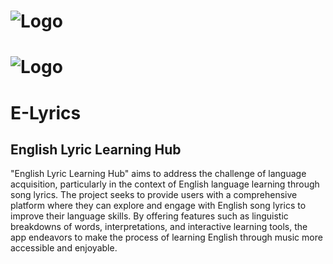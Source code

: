 # ![Logo](https://imgur.com/a/Gd9Z8M7) 
# ![Logo](https://i.imgur.com/Gd9Z8M7.png) 
#		E-Lyrics
##	English Lyric Learning Hub

"English Lyric Learning Hub" aims to address the challenge of language acquisition, particularly in the context of English language learning through song lyrics. The project seeks to provide users with a comprehensive platform where they can explore and engage with English song lyrics to improve their language skills. By offering features such as linguistic breakdowns of words, interpretations, and interactive learning tools, the app endeavors to make the process of learning English through music more accessible and enjoyable.
